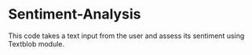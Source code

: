 # Sentiment-Analysis
This code takes a text input from the user and assess its sentiment using Textblob module.
